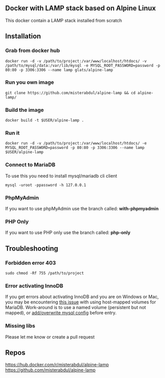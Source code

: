 ## Docker with LAMP stack based on Alpine Linux

This docker contain a LAMP stack installed from scratch

## Installation
### Grab from docker hub
```
docker run -d -v /path/to/project:/var/www/localhost/htdocs/ -v /path/to/mysql/data:/var/lib/mysql -e MYSQL_ROOT_PASSWORD=password -p 80:80 -p 3306:3306 --name lamp glats/alpine-lamp
```

### Run you own image

```  
git clone https://github.com/misterabdul/alpine-lamp && cd alpine-lamp/
```

### Build the image
```
docker build -t $USER/alpine-lamp .
```

### Run it

```
docker run -d -v /path/to/project:/var/www/localhost/htdocs/ -e MYSQL_ROOT_PASSWORD=password -p 80:80 -p 3306:3306 --name lamp $USER/alpine-lamp
```

### Connect to MariaDB
To use this you need to install mysql/mariadb cli client
```
mysql -uroot -ppassword -h 127.0.0.1
```

### PhpMyAdmin

If you want to use phpMyAdmin use the branch called: **with-phpmyadmin**

### PHP Only

If you want to use PHP only use the branch called: **php-only**

## Troubleshooting

### Forbidden error 403 
```
sudo chmod -Rf 755 /path/to/project
``` 

### Error activating InnoDB
If you get errors about activating InnoDB and you are on Windows or Mac, you
may be encountering [this
issue](https://github.com/docker-library/mariadb/issues/95) with using
host-mapped volumes for MariaDB. Work-around is to use a named volume
(persistent but not mapped), or [add/overwrite mysql config](https://github.com/docker-library/mariadb/issues/95#issuecomment-391587301) before entry.

### Missing libs
Please let me know or create a pull request

## Repos
https://hub.docker.com/r/misterabdul/alpine-lamp  
https://github.com/misterabdul/alpine-lamp
